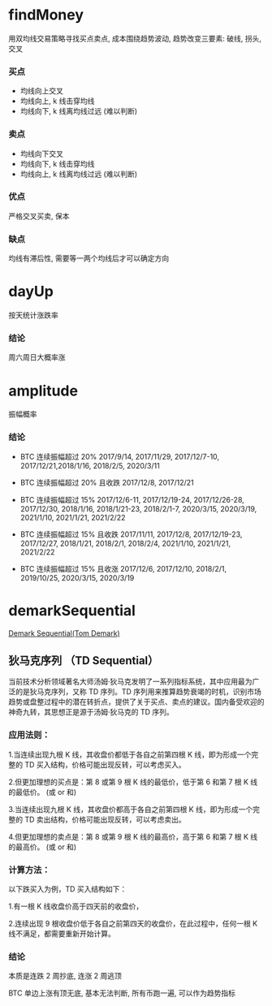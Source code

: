 # findMoney

用双均线交易策略寻找买点卖点, 成本围绕趋势波动, 趋势改变三要素: 破线, 拐头, 交叉

### 买点

- 均线向上交叉
- 均线向上, k 线击穿均线
- 均线向下, k 线离均线过远 (难以判断)

### 卖点

- 均线向下交叉
- 均线向下, k 线击穿均线
- 均线向上, k 线离均线过远 (难以判断)

### 优点

严格交叉买卖, 保本

### 缺点

均线有滞后性, 需要等一两个均线后才可以确定方向

# dayUp

按天统计涨跌率

### 结论

周六周日大概率涨

# amplitude

振幅概率

### 结论

- BTC 连续振幅超过 20% 2017/9/14, 2017/11/29, 2017/12/7-10, 2017/12/21,2018/1/16, 2018/2/5, 2020/3/11

- BTC 连续振幅超过 20% 且收跌 2017/12/8, 2017/12/21

- BTC 连续振幅超过 15% 2017/12/6-11, 2017/12/19-24, 2017/12/26-28, 2017/12/30, 2018/1/16, 2018/1/21-23, 2018/2/1-7, 2020/3/15, 2020/3/19, 2021/1/10, 2021/1/21, 2021/2/22

- BTC 连续振幅超过 15% 且收跌 2017/11/11, 2017/12/8, 2017/12/19-23, 2017/12/27, 2018/1/21, 2018/2/1, 2018/2/4, 2021/1/10, 2021/1/21, 2021/2/22

- BTC 连续振幅超过 15% 且收涨 2017/12/6, 2017/12/10, 2018/2/1, 2019/10/25, 2020/3/15, 2020/3/19

# demarkSequential

[Demark Sequential(Tom Demark)](https://forextraininggroup.com/introduction-tom-demark-indicators-studies/)

## 狄马克序列 （TD Sequential）

当前技术分析领域著名大师汤姆·狄马克发明了一系列指标系统，其中应用最为广泛的是狄马克序列，又称 TD 序列。TD 序列用来推算趋势衰竭的时机，识别市场趋势或盘整过程中的潜在转折点，提供了关于买点、卖点的建议。国内备受欢迎的神奇九转，其思想正是源于汤姆·狄马克的 TD 序列。

### 应用法则：

1.当连续出现九根 K 线，其收盘价都低于各自之前第四根 K 线，即为形成一个完整的 TD 买入结构，价格可能出现反转，可以考虑买入。

2.但更加理想的买点是：第 8 或第 9 根 K 线的最低价，低于第 6 和第 7 根 K 线的最低价。 (或 or 和)

3.当连续出现九根 K 线，其收盘价都高于各自之前第四根 K 线，即为形成一个完整的 TD 卖出结构，价格可能出现反转，可以考虑卖出。

4.但更加理想的卖点是：第 8 或第 9 根 K 线的最高价，高于第 6 和第 7 根 K 线的最高价。 (或 or 和)

### 计算方法：

以下跌买入为例，TD 买入结构如下：

1.有一根 K 线收盘价高于四天前的收盘价，

2.连续出现 9 根收盘价低于各自之前第四天的收盘价，在此过程中，任何一根 K 线不满足，都需要重新开始计算。

### 结论

本质是连跌 2 周抄底, 连涨 2 周逃顶

BTC 单边上涨有顶无底, 基本无法判断, 所有币跑一遍, 可以作为趋势指标
